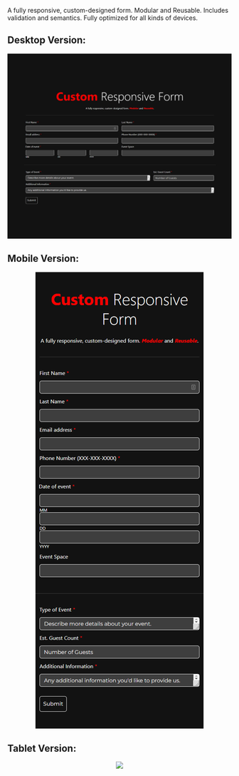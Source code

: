 A fully responsive, custom-designed form. Modular and Reusable. Includes validation and semantics. Fully optimized for all kinds of devices.

## Desktop Version:
<p align="center">
  <img src="images/desktop.jpg">
</p>

## Mobile Version:
<p align="center">
  <img src="images/mobile.png">
</p>

## Tablet Version:
<p align="center">
  <img src="images/tablet.jpg">
</p>
